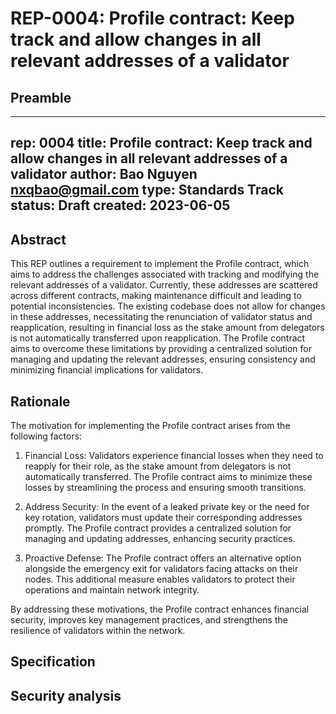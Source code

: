 # REP-0004: Profile contract: Keep track and allow changes in all relevant addresses of a validator

## Preamble
---
rep: 0004
title: Profile contract: Keep track and allow changes in all relevant addresses of a validator
author: Bao Nguyen <nxqbao@gmail.com>
type: Standards Track
status: Draft
created: 2023-06-05
---

## Abstract

This REP outlines a requirement to implement the Profile contract, which aims to address the challenges associated with tracking and modifying the relevant addresses of a validator. Currently, these addresses are scattered across different contracts, making maintenance difficult and leading to potential inconsistencies. The existing codebase does not allow for changes in these addresses, necessitating the renunciation of validator status and reapplication, resulting in financial loss as the stake amount from delegators is not automatically transferred upon reapplication. The Profile contract aims to overcome these limitations by providing a centralized solution for managing and updating the relevant addresses, ensuring consistency and minimizing financial implications for validators.

## Rationale

The motivation for implementing the Profile contract arises from the following factors:

1. Financial Loss: Validators experience financial losses when they need to reapply for their role, as the stake amount from delegators is not automatically transferred. The Profile contract aims to minimize these losses by streamlining the process and ensuring smooth transitions.

2. Address Security: In the event of a leaked private key or the need for key rotation, validators must update their corresponding addresses promptly. The Profile contract provides a centralized solution for managing and updating addresses, enhancing security practices.

3. Proactive Defense: The Profile contract offers an alternative option alongside the emergency exit for validators facing attacks on their nodes. This additional measure enables validators to protect their operations and maintain network integrity.

By addressing these motivations, the Profile contract enhances financial security, improves key management practices, and strengthens the resilience of validators within the network.

## Specification

## Security analysis